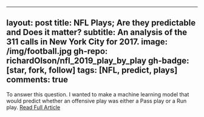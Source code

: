 
---
layout: post
title: NFL Plays; Are they predictable and Does it matter?
subtitle: An analysis of the 311 calls in New York City for 2017.
image: /img/football.jpg
gh-repo: richardOlson/nfl_2019_play_by_play
gh-badge: [star, fork, follow]
tags: [NFL, predict, plays]
comments: true
---
To answer this question. I wanted to make a machine learning model that would predict whether an offensive play was either a Pass play or a Run play. [Read Full Article](https://richard-olson.medium.com/nfl-plays-are-they-predictable-and-does-it-matter-d5f3b20548f3)
